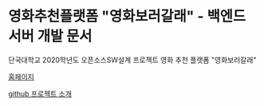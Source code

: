# 영화추천플랫폼 "영화보러갈래" - 백엔드 서버 개발 문서

단국대학교 2020학년도 오픈소스SW설계 프로젝트 영화 추천 플랫폼 "영화보러갈래"


[홈페이지](https://movie.live2skull.kr)  

[github 프로젝트 소개](https://github.com/live2skull/DKU2020_Movie_Recommender)